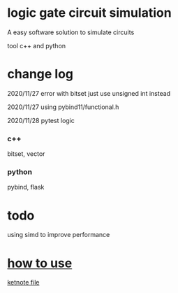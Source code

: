 # logic gate circuit simulation

A easy software solution to simulate circuits


tool c++ and python

# change log

2020/11/27 error with bitset just use unsigned int instead

2020/11/27 using pybind11/functional.h

2020/11/28 pytest logic

### c++

bitset, vector

### python 
pybind, flask



# todo
using simd to improve performance

# [how to use](https://github.com/benchen216/logic-gate-sim/wiki)  

[ketnote file](https://www.icloud.com/keynote/0Irp9c1Brz2csqkmZwhBzDMxQ#nsd_final)
